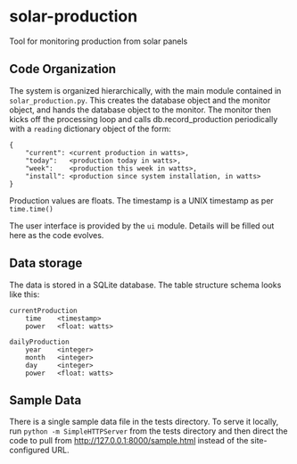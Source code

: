 # solar-production

Tool for monitoring production from solar panels

## Code Organization

The system is organized hierarchically, with the main module
contained in `solar_production.py`. This creates the database
object and the monitor object, and hands the database object
to the monitor. The monitor then kicks off the processing loop
and calls db.record_production periodically with a `reading`
dictionary object of the form:

    {
	    "current": <current production in watts>,
		"today":   <production today in watts>,
		"week":    <production this week in watts>,
		"install": <production since system installation, in watts>
	}
	
Production values are floats. The timestamp is a UNIX timestamp 
as per `time.time()`

The user interface is provided by the `ui` module. Details will
be filled out here as the code evolves.

## Data storage

The data is stored in a SQLite database. The table structure 
schema looks like this:

    currentProduction
	    time    <timestamp>
		power   <float: watts>
		
	dailyProduction
	    year    <integer>
		month   <integer>
		day     <integer>
		power   <float: watts>

## Sample Data

There is a single sample data file in the tests directory. To
serve it locally, run `python -m SimpleHTTPServer` from the tests
directory and then direct the code to pull from http://127.0.0.1:8000/sample.html
instead of the site-configured URL.
